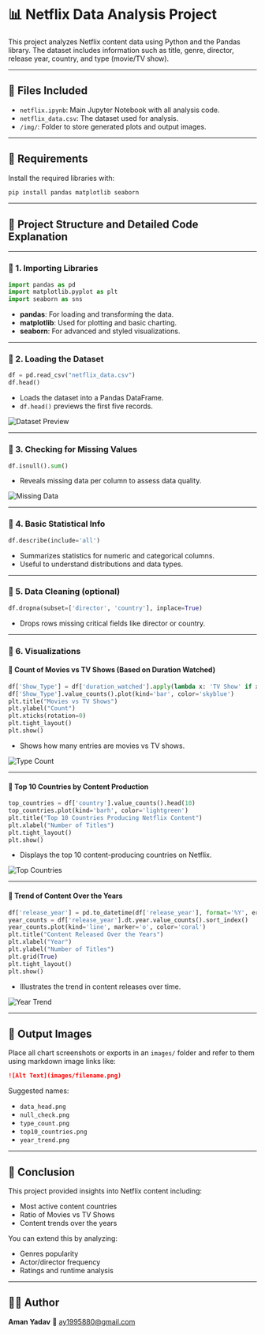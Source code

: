 # 📊 Netflix Data Analysis Project

This project analyzes Netflix content data using Python and the Pandas library. The dataset includes information such as title, genre, director, release year, country, and type (movie/TV show).

---

## 📁 Files Included

* `netflix.ipynb`: Main Jupyter Notebook with all analysis code.
* `netflix_data.csv`: The dataset used for analysis.
* `/img/`: Folder to store generated plots and output images.

---

## 🧪 Requirements

Install the required libraries with:

```bash
pip install pandas matplotlib seaborn
```

---

## 📌 Project Structure and Detailed Code Explanation

---

### 📍 1. **Importing Libraries**

```python
import pandas as pd
import matplotlib.pyplot as plt
import seaborn as sns
```

* **pandas**: For loading and transforming the data.
* **matplotlib**: Used for plotting and basic charting.
* **seaborn**: For advanced and styled visualizations.

---

### 📍 2. **Loading the Dataset**

```python
df = pd.read_csv("netflix_data.csv")
df.head()
```

* Loads the dataset into a Pandas DataFrame.
* `df.head()` previews the first five records.

![Dataset Preview](https://github.com/Aman73800/Netflex-analysis/blob/main/netflix/img/head.png)

---

### 📍 3. **Checking for Missing Values**

```python
df.isnull().sum()
```

* Reveals missing data per column to assess data quality.

![Missing Data](https://github.com/Aman73800/Netflex-analysis/blob/main/netflix/img/null.png)

---

### 📍 4. **Basic Statistical Info**

```python
df.describe(include='all')
```

* Summarizes statistics for numeric and categorical columns.
* Useful to understand distributions and data types.

---

### 📍 5. **Data Cleaning (optional)**

```python
df.dropna(subset=['director', 'country'], inplace=True)
```

* Drops rows missing critical fields like director or country.

---

### 📍 6. **Visualizations**

#### 🔹 Count of Movies vs TV Shows (Based on Duration Watched)

```python
df['Show_Type'] = df['duration_watched'].apply(lambda x: 'TV Show' if x >= 60 else 'Movie')
df['Show_Type'].value_counts().plot(kind='bar', color='skyblue')
plt.title("Movies vs TV Shows")
plt.ylabel("Count")
plt.xticks(rotation=0)
plt.tight_layout()
plt.show()
```

* Shows how many entries are movies vs TV shows.

![Type Count](https://github.com/Aman73800/Netflex-analysis/blob/main/netflix/img/M%20vs%20TV.png)

---

#### 🔹 Top 10 Countries by Content Production

```python
top_countries = df['country'].value_counts().head(10)
top_countries.plot(kind='barh', color='lightgreen')
plt.title("Top 10 Countries Producing Netflix Content")
plt.xlabel("Number of Titles")
plt.tight_layout()
plt.show()
```

* Displays the top 10 content-producing countries on Netflix.

![Top Countries](https://github.com/Aman73800/Netflex-analysis/blob/main/netflix/img/10%20gen.png)

---

#### 🔹 Trend of Content Over the Years

```python
df['release_year'] = pd.to_datetime(df['release_year'], format='%Y', errors='coerce')
year_counts = df['release_year'].dt.year.value_counts().sort_index()
year_counts.plot(kind='line', marker='o', color='coral')
plt.title("Content Released Over the Years")
plt.xlabel("Year")
plt.ylabel("Number of Titles")
plt.grid(True)
plt.tight_layout()
plt.show()
```

* Illustrates the trend in content releases over time.

![Year Trend](https://github.com/Aman73800/Netflex-analysis/blob/main/netflix/img/rel%20over%20year.png)

---

## 📂 Output Images

Place all chart screenshots or exports in an `images/` folder and refer to them using markdown image links like:

```markdown
![Alt Text](images/filename.png)
```

Suggested names:

* `data_head.png`
* `null_check.png`
* `type_count.png`
* `top10_countries.png`
* `year_trend.png`

---

## 📌 Conclusion

This project provided insights into Netflix content including:

* Most active content countries
* Ratio of Movies vs TV Shows
* Content trends over the years

You can extend this by analyzing:

* Genres popularity
* Actor/director frequency
* Ratings and runtime analysis

---

## 🧑‍💻 Author

**Aman Yadav**
📧 [ay1995880@gmail.com](mailto:ay1995880@gmail.com)

